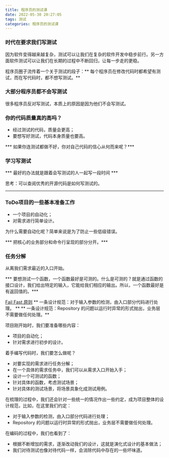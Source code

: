 ```yaml
---
title: 程序员的测试课
date: 2022-05-30 20:27:05
tags: 测试
categories: 程序员的测试课
---
```


### 时代在要求我们写测试

因为软件变得越来越复杂，测试可以让我们在复杂的软件开发中稳步前行。另一方面软件测试可以让我们在长期的过程中不断回归，让每一步走的更稳。

程序员圈子流传着一个关于测试的段子：** 每个程序员在修改代码时都希望有测试，而在写代码时，都不想写测试。**

### 大部分程序员都不会写测试

很多程序员反对写测试，本质上的原因是因为他们不会写测试。

### 你的代码质量真的高吗？

- 经过测试的代码，质量会更高；
- 要想写好测试，代码本身质量也要高。

*** 如果你连测试都做不好，你对自己代码的信心从何而来呢？***

### 学习写测试

*** 最好的办法就是跟着会写测试的人一起写一段时间 ***

思考：可以查阅优秀的开源代码是如何写测试的。

---

### ToDo项目的一些基本准备工作

- 一个项目的自动化；
- 对需求进行简单设计。

为什么需要自动化呢？简单来说是为了防止一些低级错误。

*** 把核心的业务部分和命令行呈现的部分分开。***

### 任务分解
从离我们需求最近的入口开始。

*** 要想测试一个函数，一个函数最好是可测的。什么是可测的？就是通过函数的接口设计，我们给出特定的输入，它能给我们相应的输出。所以，一个函数最好是有返回值的。***

[Fail Fast 原则](https://time.geekbang.org/column/article/84374)
** 一条设计规范：对于输入参数的检测，由入口部分代码进行处理。 **
** 一条设计规范：Repository 的问题以运行时异常的形式抛出，业务层不需要做任何处理。**


项目刚开始时，我们要准备哪些内容：
- 项目的自动化；
- 针对需求进行初步的设计。

着手编写代码时，我们要怎么做呢？
- 对要实现的需求进行任务分解；
- 在一个具体的需求任务中，我们可以从需求入口开始入手；
- 设计一个可测试的函数；
- 针对具体的函数，考虑测试场景；
- 针对具体的测试场景，将场景具象化成测试用例。

在梳理的过程中，我们还会针对一些统一的情况作出一些约定，成为项目整体的设计规范，比如，在这里我们约定：
- 对于输入参数的检测，由入口部分代码进行处理；
- Repository 的问题以运行时异常的形式抛出，业务层不需要做任何处理。

在编码的过程中，我们也看到了：

- 根据不断增加的需求，逐渐改动我们的设计，这就是演化式设计的基本做法；
- 我们对待测试也像对待代码一样，会消除代码中存在的一些坏味道。
